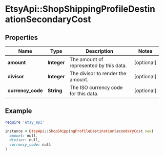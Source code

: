 # EtsyApi::ShopShippingProfileDestinationSecondaryCost

## Properties

| Name | Type | Description | Notes |
| ---- | ---- | ----------- | ----- |
| **amount** | **Integer** | The amount of represented by this data. | [optional] |
| **divisor** | **Integer** | The divisor to render the amount. | [optional] |
| **currency_code** | **String** | The ISO currency code for this data. | [optional] |

## Example

```ruby
require 'etsy_api'

instance = EtsyApi::ShopShippingProfileDestinationSecondaryCost.new(
  amount: null,
  divisor: null,
  currency_code: null
)
```

